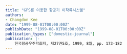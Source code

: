 ```yaml
---
title: "GPS를 이용한 항공기 이착륙시스템"
authors:
- Changdon Kee
date: "1999-08-01T00:00:00Z"
publishDate: "1999-08-01T00:00:00Z"
publication_types: ["domestic-journal"]
publication: |-
    한국항공우주학회지, 제27권5호, 1999, 8월, pp. 173-182
---
```

